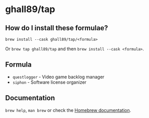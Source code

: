 # ghall89/tap

## How do I install these formulae?

`brew install --cask ghall89/tap/<formula>`

Or `brew tap ghall89/tap` and then `brew install --cask <formula>`.

## Formula

- `questlogger` - Video game backlog manager
- `siphon` - Software license organizer

## Documentation

`brew help`, `man brew` or check the [Homebrew documentation](https://docs.brew.sh).
